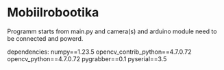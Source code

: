 # Mobiilrobootika

Programm starts from main.py and camera(s) and arduino module need to be connected and powerd.

dependencies:
numpy==1.23.5
opencv_contrib_python==4.7.0.72
opencv_python==4.7.0.72
pygrabber==0.1
pyserial==3.5
